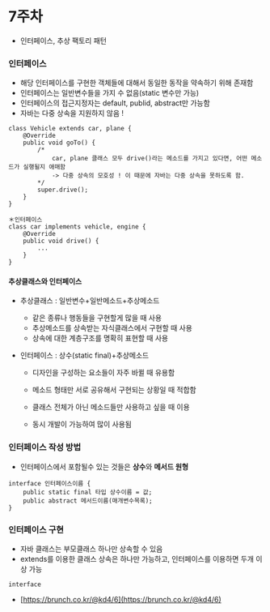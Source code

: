 # 7주차

* 인터페이스, 추상 팩토리 패턴

### 인터페이스

* 해당 인터페이스를 구현한 객체들에 대해서 동일한 동작을 약속하기 위해 존재함
* 인터페이스는 일반변수들을 가지 수 없음\(static 변수만 가능\)
* 인터페이스의 접근지정자는 default, publid, abstract만 가능함
* 자바는 다중 상속을 지원하지 않음 !

```
class Vehicle extends car, plane {
    @Override
    public void goTo() {
        /* 
            car, plane 클래스 모두 drive()라는 메소드를 가지고 있다면, 어떤 메소드가 실행될지 애매함
            -> 다중 상속의 모호성 ! 이 때문에 자바는 다중 상속을 못하도록 함.
        */
        super.drive();
    }
}

＊인터페이스
class car implements vehicle, engine {
    @Override
    public void drive() {
        ...
    }
}
```

#### 추상클래스와 인터페이스

* 추상클래스 : 일반변수+일반메소드+추상메소드

  * 같은 종류나 행동들을 구현할게 많을 때 사용
  * 추상메소드를 상속받는 자식클래스에서 구현할 때 사용
  * 상속에 대한 계층구조를 명확히 표현할 때 사용

* 인터페이스 : 상수\(static final\)+추상메소드

  * 디자인을 구성하는 요소들이 자주 바뀔 때 유용함
  * 메소드 형태만 서로 공유해서 구현되는 상황일 때 적합함

  * 클래스 전체가 아닌 메소드들만 사용하고 싶을 때 이용
  * 동시 개발이 가능하여 많이 사용됨

### 인터페이스 작성 방법

* 인터페이스에서 포함될수 있는 것들은 **상수**와 **메서드 원형**

```
interface 인터페이스이름 {
    public static final 타입 상수이름 = 값;
    public abstract 메서드이름(매개변수목록);
}
```

### 인터페이스 구현

* 자바 클래스는 부모클래스 하나만 상속할 수 있음
* extends를 이용한 클래스 상속은 하나만 가능하고, 인터페이스를 이용하면 두개 이상 가능

```
interface
```

* [https://brunch.co.kr/@kd4/6](https://brunch.co.kr/@kd4/6)



